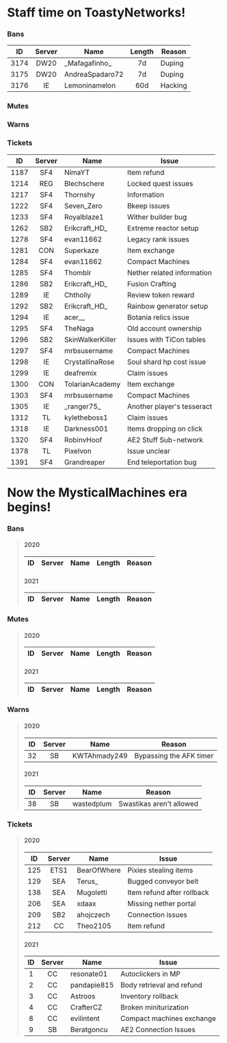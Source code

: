 # Staff time on ToastyNetworks!  

### Bans  
|ID      |Server  |Name             |Length      |Reason                    |
|:------:|:------:|-----------------|:----------:|--------------------------|
|3174    |DW20    |\_Mafagafinho_   |7d          |Duping                    |
|3175    |DW20    |AndreaSpadaro72  |7d          |Duping                    |
|3176    |IE      |Lemoninamelon    |60d         |Hacking                   |

### Mutes  


### Warns  


### Tickets  
|ID      |Server  |Name             |Issue                     |
|:------:|:------:|-----------------|--------------------------|
|1187    |SF4     |NimaYT           |Item refund               |
|1214    |REG     |Blechschere      |Locked quest issues       |
|1217    |SF4     |Thornshy         |Information               |
|1222    |SF4     |Seven_Zero       |Bkeep issues              |
|1233    |SF4     |Royalblaze1      |Wither builder bug        |
|1262    |SB2     |Erikcraft_HD_    |Extreme reactor setup     |
|1278    |SF4     |evan11662        |Legacy rank issues        |
|1281    |CON     |Superkaze        |Item exchange             |
|1284    |SF4     |evan11662        |Compact Machines          |
|1285    |SF4     |Thomblr          |Nether related information|
|1286    |SB2     |Erikcraft_HD_    |Fusion Crafting           |
|1289    |IE      |Chtholly         |Review token reward       |
|1292    |SB2     |Erikcraft_HD_    |Rainbow generator setup   |
|1294    |IE      |acer__           |Botania relics issue      |
|1295    |SF4     |TheNaga          |Old account ownership     |
|1296    |SB2     |SkinWalkerKiller |Issues with TiCon tables  |
|1297    |SF4     |mrbsusername     |Compact Machines          |
|1298    |IE      |CrystallinaRose  |Soul shard hp cost issue  |
|1299    |IE      |deafremix        |Claim issues              |
|1300    |CON     |TolarianAcademy  |Item exchange             |
|1303    |SF4     |mrbsusername     |Compact Machines          |
|1305    |IE      |\_ranger75\_     |Another player's tesseract|
|1312    |TL      |kyletheboss1     |Claim issues              |
|1318    |IE      |Darkness001      |Items dropping on click   |
|1320    |SF4     |RobinvHoof       |AE2 Stuff Sub-network     |
|1378    |TL      |Pixelvon         |Issue unclear             |
|1391    |SF4     |Grandreaper      |End teleportation bug     |


# Now the MysticalMachines era begins!  

### Bans  
> #### 2020
> |ID      |Server  |Name             |Length      |Reason                    |
> |:------:|:------:|-----------------|:----------:|--------------------------|
> #### 2021
> |ID      |Server  |Name             |Length      |Reason                    |
> |:------:|:------:|-----------------|:----------:|--------------------------|

### Mutes  
> #### 2020
> |ID      |Server  |Name             |Length      |Reason                    |
> |:------:|:------:|-----------------|:----------:|--------------------------|
> #### 2021
> |ID      |Server  |Name             |Length      |Reason                    |
> |:------:|:------:|-----------------|:----------:|--------------------------|


### Warns  
> #### 2020
> |ID      |Server  |Name             |Reason                    |
> |:------:|:------:|-----------------|--------------------------|
> |32      |SB      |KWTAhmady249     |Bypassing the AFK timer   |
> #### 2021
> |ID      |Server  |Name             |Reason                    |
> |:------:|:------:|-----------------|--------------------------|
> |38      |SB      |wastedplum       |Swastikas aren't allowed  |


### Tickets  
> #### 2020
> |ID      |Server  |Name             |Issue                     |
> |:------:|:------:|-----------------|--------------------------|
> |125     |ETS1    |BearOfWhere      |Pixies stealing items     |
> |129     |SEA     |Terus_           |Bugged conveyor belt      |
> |138     |SEA     |Mugoletti        |Item refund after rollback|
> |206     |SEA     |xdaax            |Missing nether portal     |
> |209     |SB2     |ahojczech        |Connection issues         |
> |212     |CC      |Theo2105         |Item refund               |
>
> #### 2021
> |ID      |Server  |Name             |Issue                     |
> |:------:|:------:|-----------------|--------------------------|
> |1       |CC      |resonate01       |Autoclickers in MP        |
> |2       |CC      |pandapie815      |Body retrieval and refund |
> |3       |CC      |Astroos          |Inventory rollback        |
> |4       |CC      |CrafterCZ        |Broken miniturization     |
> |8       |CC      |evilintent       |Compact machines exchange |
> |9       |SB      |Beratgoncu       |AE2 Connection Issues     |
